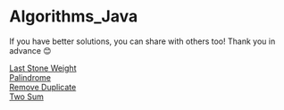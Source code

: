 # Algorithms_Java

If you have better solutions, you can share with others too! Thank you in advance 😊

[Last Stone Weight](/src/LastStoneWeight.java)\
[Palindrome](/src/Palindrome.java)\
[Remove Duplicate](/src/RemoveDuplicate.java)\
[Two Sum](/src/TwoSum.java)
